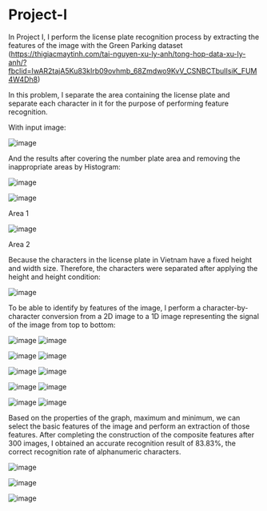 # Project-I
In Project I, I perform the license plate recognition process by extracting the features of the image with the Green Parking dataset
(https://thigiacmaytinh.com/tai-nguyen-xu-ly-anh/tong-hop-data-xu-ly-anh/?fbclid=IwAR2tajA5Ku83kIrb09ovhmb_68Zmdwo9KvV_CSNBCTbuIIsiK_FUM4W4Dh8)

In this problem, I separate the area containing the license plate and separate each character in it for the purpose of performing feature recognition.

With input image:

![image](https://user-images.githubusercontent.com/68015472/148957498-66227116-63a6-4f3c-9d29-a43810df50a6.png)

And the results after covering the number plate area and removing the inappropriate areas by Histogram:

![image](https://user-images.githubusercontent.com/68015472/148957751-733b1ab0-e126-4fbd-8afe-922e590e5cce.png)

![image](https://user-images.githubusercontent.com/68015472/148958054-aca76d6b-ca04-451c-9569-602628edbca3.png)

Area 1

![image](https://user-images.githubusercontent.com/68015472/148958068-e11a4371-eef9-4721-bdac-5794cf3c6223.png)

Area 2

Because the characters in the license plate in Vietnam have a fixed height and width size. Therefore, the characters were separated after applying the height and height condition:

![image](https://user-images.githubusercontent.com/68015472/148958654-ef798430-7666-4243-bc4f-da9cbd2eae11.png)

To be able to identify by features of the image, I perform a character-by-character conversion from a 2D image to a 1D image representing the signal of the image from top to bottom:

![image](https://user-images.githubusercontent.com/68015472/148958976-247c40c0-1b7c-4e3d-a0cc-aa12167e0947.png)
![image](https://user-images.githubusercontent.com/68015472/148958996-054a216f-2586-42b8-bbb9-9d5c4da482ab.png)

![image](https://user-images.githubusercontent.com/68015472/148959430-ff84d6ea-928b-4de4-ab9e-34b21aee7ca8.png)
![image](https://user-images.githubusercontent.com/68015472/148959481-703e12cf-94b5-4bce-a71a-9044ed6324c4.png)

![image](https://user-images.githubusercontent.com/68015472/148959237-51db7a10-22a6-40dc-9a9b-3f46791f6be9.png)
![image](https://user-images.githubusercontent.com/68015472/148959263-370d663e-288d-4c26-b640-4e2bfb3e91b7.png)

![image](https://user-images.githubusercontent.com/68015472/148959138-a78d67ab-7843-4d28-8629-1e1a86d6b7b0.png)
![image](https://user-images.githubusercontent.com/68015472/148959162-60b817bd-5695-4a52-8f62-1eecc40469b3.png)

![image](https://user-images.githubusercontent.com/68015472/148959193-ebf68950-e3fc-4ab8-bbf5-87500a0f410c.png)
![image](https://user-images.githubusercontent.com/68015472/148959215-81ea2925-cec8-4b7a-9cad-5f63f27c2335.png)

Based on the properties of the graph, maximum and minimum, we can select the basic features of the image and perform an extraction of those features. After completing the construction of the composite features after 300 images, I obtained an accurate recognition result of 83.83%, the correct recognition rate of alphanumeric characters.

![image](https://user-images.githubusercontent.com/68015472/148960026-2ecbda51-ef9f-4406-8a53-aa05e805dfe6.png)

![image](https://user-images.githubusercontent.com/68015472/148960050-cadad0c0-b23d-4a2e-b869-19aa99a0a664.png)

![image](https://user-images.githubusercontent.com/68015472/148960069-302eb200-b2bc-42cd-92d4-330bb95c34f9.png)






